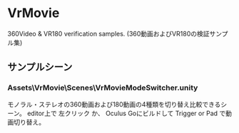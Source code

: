 # VrMovie
360Video &amp; VR180 verification samples. (360動画およびVR180の検証サンプル集)

## サンプルシーン
### Assets\VrMovie\Scenes\VrMovieModeSwitcher.unity
モノラル・ステレオの360動画および180動画の4種類を切り替え比較できるシーン。
editor上で 左クリック か、 Oculus Goにビルドして Trigger or Pad で動画切り替え。